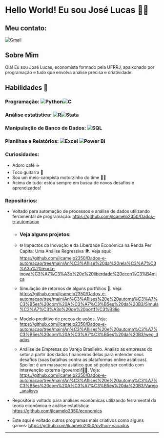 
# Hello World! Eu sou José Lucas 👋😁

## Meu contato:
[![Gmail](https://img.shields.io/badge/Gmail-D14836?style=for-the-badge&logo=gmail&logoColor=white)](mailto:jlcam3250@gmail.com)

## Sobre Mim

Olá! Eu sou José Lucas, economista formado pela UFRRJ, apaixonado por programação e tudo que envolva análise precisa e criatividade.

## Habilidades 🚀
### Programação: ![Python](https://img.shields.io/badge/Python-3776AB?style=for-the-badge&logo=python&logoColor=yellow)![C](https://img.shields.io/badge/C-00599C?style=for-the-badge&logo=c&logoColor=blue)
### Análise estatística: ![R](https://img.shields.io/badge/R-276DC3?style=for-the-badge&logo=r&logoColor=white)![Stata](https://img.shields.io/badge/Stata-1F3B4D?style=for-the-badge&logo=stata&logoColor=white)
### Manipulação de Banco de Dados: ![SQL](https://img.shields.io/badge/SQL-4479A1?style=for-the-badge&logo=sql&logoColor=white)
### Planilhas e Relatórios: ![Excel](https://img.shields.io/badge/Microsoft_Excel-217346?style=for-the-badge&logo=microsoft-excel&logoColor=white) ![Power BI](https://img.shields.io/badge/Power%20BI-F2C811?style=for-the-badge&logo=power-bi&logoColor=white)

### Curiosidades:
- Adoro café ☕️
- Toco guitarra 🎸
- Sou um meio-campista motorzinho do time 💪🙂
- Acima de tudo: estou sempre em busca de novos desafios e aprendizados!

### Repositórios:
- Voltado para automação de processos e análise de dados utilizando ferramental de programação: https://github.com/jlcamelo2350/Dados-e-automacao
  -  ### **Veja alguns projetos:**
  -  🌐 Impactos da Inovação e da Liberdade Econômica na Renda Per Capita: Uma Análise Regressiva 🌍. Veja aqui: https://github.com/jlcamelo2350/Dados-e-automacao/tree/main/An%C3%A1lise%20da%20rela%C3%A7%C3%A3o%20renda-inova%C3%A7%C3%A3o%20e%20liberdade%20econ%C3%B4mica
    
  -  Simulação de retornos de alguns portfólios 💸. Veja: https://github.com/jlcamelo2350/Dados-e-automacao/tree/main/An%C3%A1lises%20e%20automa%C3%A7%C3%B5es%20com%20A%C3%A7%C3%B5es%20da%20B3/Simula%C3%A7%C3%A3o%20de%20portf%C3%B3lio
    
  -  Modelo preditivo de preços de ações. Veja: https://github.com/jlcamelo2350/Dados-e-automacao/tree/main/An%C3%A1lises%20e%20automa%C3%A7%C3%B5es%20com%20A%C3%A7%C3%B5es%20da%20B3/weg_dados
    
  - Análise de Empresas do Varejo Brasileiro. Analiso as empresas do setor a partir dos dados financeiros delas para entender seus desafios (suas batalhas contra as plataformas online asiáticas). Spoiler: é um massacre asiático que só pode ser contido com intervenção externa (governo)!🤫😉. Veja: https://github.com/jlcamelo2350/Dados-e-automacao/tree/main/An%C3%A1lises%20e%20automa%C3%A7%C3%B5es%20com%20A%C3%A7%C3%B5es%20da%20B3/Varejo_analisys
    
- Repositório voltado para análises econômicas utilizando ferramental da teoria econômica e análise estatística: https://github.com/jlcamelo2350/economics
- Este aqui é voltado outros programas mais criativos como alguns games: https://github.com/jlcamelo2350/python-variados
---
